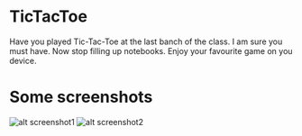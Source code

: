 # TicTacToe

Have you played Tic-Tac-Toe at the last banch of the class. I am sure you must have. 
Now stop filling up notebooks. Enjoy your favourite game on you device.

# Some screenshots 

![alt screenshot1](https://github.com/[username]/[reponame]/blob/[branch]/image.jpg?raw=true)
![alt screenshot2](https://github.com/[username]/[reponame]/blob/[branch]/image.jpg?raw=true)

